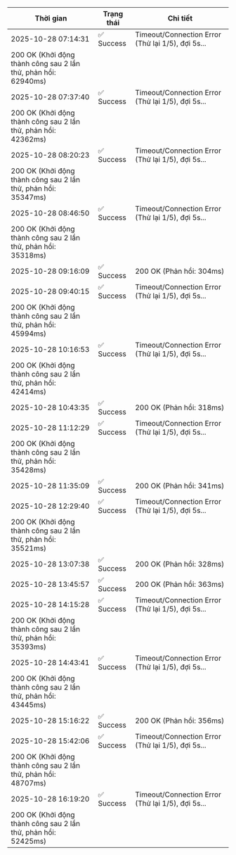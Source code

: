 | Thời gian | Trạng thái | Chi tiết |
|---|---|---|
| 2025-10-28 07:14:31 | ✅ Success | Timeout/Connection Error (Thử lại 1/5), đợi 5s...
200 OK (Khởi động thành công sau 2 lần thử, phản hồi: 62940ms) |
| 2025-10-28 07:37:40 | ✅ Success | Timeout/Connection Error (Thử lại 1/5), đợi 5s...
200 OK (Khởi động thành công sau 2 lần thử, phản hồi: 42362ms) |
| 2025-10-28 08:20:23 | ✅ Success | Timeout/Connection Error (Thử lại 1/5), đợi 5s...
200 OK (Khởi động thành công sau 2 lần thử, phản hồi: 35347ms) |
| 2025-10-28 08:46:50 | ✅ Success | Timeout/Connection Error (Thử lại 1/5), đợi 5s...
200 OK (Khởi động thành công sau 2 lần thử, phản hồi: 35318ms) |
| 2025-10-28 09:16:09 | ✅ Success | 200 OK (Phản hồi: 304ms) |
| 2025-10-28 09:40:15 | ✅ Success | Timeout/Connection Error (Thử lại 1/5), đợi 5s...
200 OK (Khởi động thành công sau 2 lần thử, phản hồi: 45994ms) |
| 2025-10-28 10:16:53 | ✅ Success | Timeout/Connection Error (Thử lại 1/5), đợi 5s...
200 OK (Khởi động thành công sau 2 lần thử, phản hồi: 42414ms) |
| 2025-10-28 10:43:35 | ✅ Success | 200 OK (Phản hồi: 318ms) |
| 2025-10-28 11:12:29 | ✅ Success | Timeout/Connection Error (Thử lại 1/5), đợi 5s...
200 OK (Khởi động thành công sau 2 lần thử, phản hồi: 35428ms) |
| 2025-10-28 11:35:09 | ✅ Success | 200 OK (Phản hồi: 341ms) |
| 2025-10-28 12:29:40 | ✅ Success | Timeout/Connection Error (Thử lại 1/5), đợi 5s...
200 OK (Khởi động thành công sau 2 lần thử, phản hồi: 35521ms) |
| 2025-10-28 13:07:38 | ✅ Success | 200 OK (Phản hồi: 328ms) |
| 2025-10-28 13:45:57 | ✅ Success | 200 OK (Phản hồi: 363ms) |
| 2025-10-28 14:15:28 | ✅ Success | Timeout/Connection Error (Thử lại 1/5), đợi 5s...
200 OK (Khởi động thành công sau 2 lần thử, phản hồi: 35393ms) |
| 2025-10-28 14:43:41 | ✅ Success | Timeout/Connection Error (Thử lại 1/5), đợi 5s...
200 OK (Khởi động thành công sau 2 lần thử, phản hồi: 43445ms) |
| 2025-10-28 15:16:22 | ✅ Success | 200 OK (Phản hồi: 356ms) |
| 2025-10-28 15:42:06 | ✅ Success | Timeout/Connection Error (Thử lại 1/5), đợi 5s...
200 OK (Khởi động thành công sau 2 lần thử, phản hồi: 48707ms) |
| 2025-10-28 16:19:20 | ✅ Success | Timeout/Connection Error (Thử lại 1/5), đợi 5s...
200 OK (Khởi động thành công sau 2 lần thử, phản hồi: 52425ms) |
